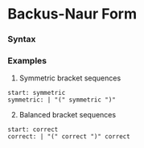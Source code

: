 # Backus-Naur Form

### Syntax

### Examples

1. Symmetric bracket sequences
```lark
start: symmetric
symmetric: | "(" symmetric ")"
```

2. Balanced bracket sequences
```lark
start: correct
correct: | "(" correct ")" correct
```

